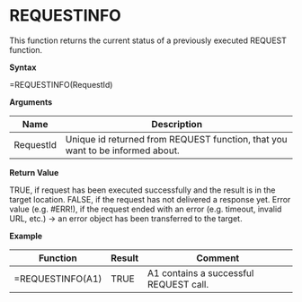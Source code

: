 # REQUESTINFO

This function returns the current status of a previously executed
REQUEST function.

**Syntax**

=REQUESTINFO(RequestId)

**Arguments**

| Name      | Description                                                                   |
|-----------|-------------------------------------------------------------------------------|
| RequestId | Unique id returned from REQUEST function, that you want to be informed about. |

**Return Value**

TRUE, if request has been executed successfully and the result is in the
target location. FALSE, if the request has not delivered a response yet.
Error value (e.g. \#ERR!), if the request ended with an error (e.g.
timeout, invalid URL, etc.) → an error object has been transferred to
the target.

**Example**

| Function         | Result | Comment                                |
|------------------|--------|----------------------------------------|
| =REQUESTINFO(A1) | TRUE   | A1 contains a successful REQUEST call. |
